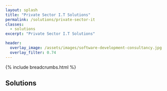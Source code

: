 ```yaml
---
layout: splash
title: "Private Sector I.T Solutions"
permalink: /solutions/private-sector-it
classes:
  - solutions
excerpt: "Private Sector I.T Solutions"

header:
  overlay_image: /assets/images/software-development-consultancy.jpg
  overlay_filter: 0.74
---
```



{% include breadcrumbs.html %}

## Solutions